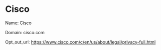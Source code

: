 # Cisco

Name: Cisco

Domain: cisco.com

Opt_out_url: https://www.cisco.com/c/en/us/about/legal/privacy-full.html
